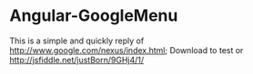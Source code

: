 Angular-GoogleMenu
==================

This is a simple and quickly reply of http://www.google.com/nexus/index.html;
Download to test or http://jsfiddle.net/justBorn/9GHj4/1/


